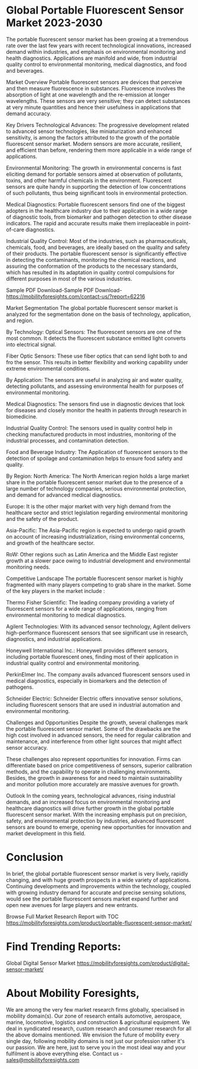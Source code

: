 # Global Portable Fluorescent Sensor Market 2023-2030
The portable fluorescent sensor market has been growing at a tremendous rate over the last few years with recent technological innovations, increased demand within industries, and emphasis on environmental monitoring and health diagnostics. Applications are manifold and wide, from industrial quality control to environmental monitoring, medical diagnostics, and food and beverages.

Market Overview
Portable fluorescent sensors are devices that perceive and then measure fluorescence in substances. Fluorescence involves the absorption of light at one wavelength and the re-emission at longer wavelengths. These sensors are very sensitive; they can detect substances at very minute quantities and hence their usefulness in applications that demand accuracy.

Key Drivers
Technological Advances: The progressive development related to advanced sensor technologies, like miniaturization and enhanced sensitivity, is among the factors attributed to the growth of the portable fluorescent sensor market. Modern sensors are more accurate, resilient, and efficient than before, rendering them more applicable in a wide range of applications.

Environmental Monitoring: The growth in environmental concerns is fast eliciting demand for portable sensors aimed at observation of pollutants, toxins, and other harmful chemicals in the environment. Fluorescent sensors are quite handy in supporting the detection of low concentrations of such pollutants, thus being significant tools in environmental protection.

Medical Diagnostics: Portable fluorescent sensors find one of the biggest adopters in the healthcare industry due to their application in a wide range of diagnostic tools, from biomarker and pathogen detection to other disease indicators. The rapid and accurate results make them irreplaceable in point-of-care diagnostics.

Industrial Quality Control: Most of the industries, such as pharmaceuticals, chemicals, food, and beverages, are ideally based on the quality and safety of their products. The portable fluorescent sensor is significantly effective in detecting the contaminants, monitoring the chemical reactions, and assuring the conformation of the products to the necessary standards, which has resulted in its adaptation in quality control compulsions for different purposes in most of the various industries.

Sample PDF Download-Sample PDF Download- https://mobilityforesights.com/contact-us/?report=62216



Market Segmentation
The global portable fluorescent sensor market is analyzed for the segmentation done on the basis of technology, application, and region.

By Technology:
Optical Sensors: The fluorescent sensors are one of the most common. It detects the fluorescent substance emitted light converts into electrical signal.

Fiber Optic Sensors: These use fiber optics that can send light both to and fro the sensor. This results in better flexibility and working capability under extreme environmental conditions.

By Application:
The sensors are useful in analyzing air and water quality, detecting pollutants, and assessing environmental health for purposes of environmental monitoring.

Medical Diagnostics: The sensors find use in diagnostic devices that look for diseases and closely monitor the health in patients through research in biomedicine.

Industrial Quality Control: The sensors used in quality control help in checking manufactured products in most industries, monitoring of the industrial processes, and contamination detection.

Food and Beverage Industry: The Application of fluorescent sensors to the detection of spoilage and contamination helps to ensure food safety and quality.

By Region:
North America: The North American region holds a large market share in the portable fluorescent sensor market due to the presence of a large number of technology companies, serious environmental protection, and demand for advanced medical diagnostics.

Europe: It is the other major market with very high demand from the healthcare sector and strict legislation regarding environmental monitoring and the safety of the product.

Asia-Pacific: The Asia-Pacific region is expected to undergo rapid growth on account of increasing industrialization, rising environmental concerns, and growth of the healthcare sector.

RoW: Other regions such as Latin America and the Middle East register growth at a slower pace owing to industrial development and environmental monitoring needs.

Competitive Landscape
The portable fluorescent sensor market is highly fragmented with many players competing to grab share in the market. Some of the key players in the market include :

Thermo Fisher Scientific: The leading company providing a variety of fluorescent sensors for a wide range of applications, ranging from environmental monitoring to medical diagnostics.

Agilent Technologies: With its advanced sensor technology, Agilent delivers high-performance fluorescent sensors that see significant use in research, diagnostics, and industrial applications.

Honeywell International Inc.: Honeywell provides different sensors, including portable fluorescent ones, finding most of their application in industrial quality control and environmental monitoring.

PerkinElmer Inc. The company avails advanced fluorescent sensors used in medical diagnostics, especially in biomarkers and the detection of pathogens.

Schneider Electric: Schneider Electric offers innovative sensor solutions, including fluorescent sensors that are used in industrial automation and environmental monitoring.

Challenges and Opportunities
Despite the growth, several challenges mark the portable fluorescent sensor market. Some of the drawbacks are the high cost involved in advanced sensors, the need for regular calibration and maintenance, and interference from other light sources that might affect sensor accuracy.

These challenges also represent opportunities for innovation. Firms can differentiate based on price competitiveness of sensors, superior calibration methods, and the capability to operate in challenging environments. Besides, the growth in awareness for and need to maintain sustainability and monitor pollution more accurately are massive avenues for growth.

Outlook
In the coming years, technological advances, rising industrial demands, and an increased focus on environmental monitoring and healthcare diagnostics will drive further growth in the global portable fluorescent sensor market. With the increasing emphasis put on precision, safety, and environmental protection by industries, advanced fluorescent sensors are bound to emerge, opening new opportunities for innovation and market development in this field.

# Conclusion
In brief, the global portable fluorescent sensor market is very lively, rapidly changing, and with huge growth prospects in a wide variety of applications. Continuing developments and improvements within the technology, coupled with growing industry demand for accurate and precise sensing solutions, would see the portable fluorescent sensors market expand further and open new avenues for large players and new entrants.





Browse Full Market Research Report with TOC
https://mobilityforesights.com/product/portable-fluorescent-sensor-market/


# Find Trending Reports:
Global Digital Sensor Market https://mobilityforesights.com/product/digital-sensor-market/

# About Mobility Foresights,
We are among the very few market research firms globally, specialised in mobility domain(s). Our zone of research entails automotive, aerospace, marine, locomotive, logistics and construction & agricultural equipment. We deal in syndicated research, custom research and consumer research for all the above domains mentioned.
We envision the future of mobility every single day, following mobility domains is not just our profession rather it's our passion. We are here, just to serve you in the most ideal way and your fulfilment is above everything else. Contact us -  sales@mobilityforesights.com 





